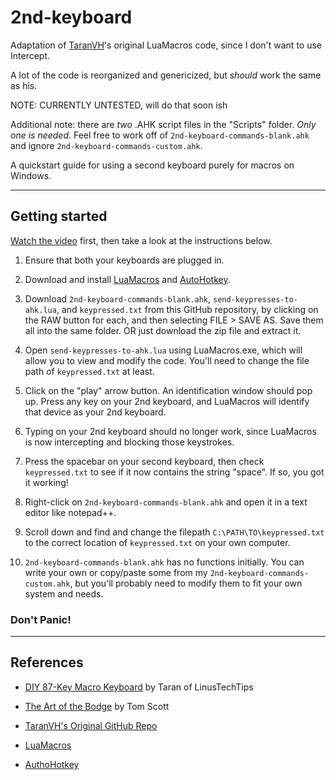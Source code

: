 # 2nd-keyboard

Adaptation of [TaranVH](https://github.com/TaranVH/2nd-keyboard/tree/master/LUAMACROS)'s original LuaMacros code, since I don't want to use Intercept.

A lot of the code is reorganized and genericized, but *should* work the same as his.

NOTE: CURRENTLY UNTESTED, will do that soon ish

Additional note: there are *two* .AHK script files in the "Scripts" folder. *Only one is needed*. Feel free to work off of `2nd-keyboard-commands-blank.ahk` and ignore `2nd-keyboard-commands-custom.ahk`.

A quickstart guide for using a second keyboard purely for macros on Windows.

---

## Getting started

[Watch the video](https://youtu.be/Arn8ExQ2Gjg?t=362) first, then take a look at the instructions below.

1. Ensure that both your keyboards are plugged in.
2. Download and install [LuaMacros](http://www.hidmacros.eu/forum/viewtopic.php?f=10&t=241#p794) and [AutoHotkey](https://autohotkey.com/).
3. Download `2nd-keyboard-commands-blank.ahk`,  `send-keypresses-to-ahk.lua`, and `keypressed.txt` from this GitHub repository, by clicking on the RAW button for each, and then selecting FILE > SAVE AS. Save them all into the same folder. OR just download the zip file and extract it. 
4. Open `send-keypresses-to-ahk.lua` using LuaMacros.exe, which will allow you to view and modify the code. You'll need to change the file path of `keypressed.txt` at least.
5. Click on the "play" arrow button. An identification window should pop up. Press any key on your 2nd keyboard, and LuaMacros will identify that device as your 2nd keyboard.
6. Typing on your 2nd keyboard should no longer work, since LuaMacros is now intercepting and blocking those keystrokes.
7. Press the spacebar on your second keyboard, then check `keypressed.txt` to see if it now contains the string "space". If so, you got it working!
8. Right-click on `2nd-keyboard-commands-blank.ahk` and open it in a text editor like notepad++.
9. Scroll down and find and change the filepath `C:\PATH\TO\keypressed.txt` to the correct location of `keypressed.txt` on your own computer.

10. `2nd-keyboard-commands-blank.ahk` has no functions initially. You can write your own or copy/paste some from my `2nd-keyboard-commands-custom.ahk`, but you'll probably need to modify them to fit your own system and needs.


### Don't Panic!

---

## References

* [DIY 87-Key Macro Keyboard](https://www.youtube.com/watch?v=Arn8ExQ2Gjg) by Taran of LinusTechTips

* [The Art of the Bodge](https://www.youtube.com/watch?v=lIFE7h3m40U) by Tom Scott

* [TaranVH's Original GitHub Repo](https://github.com/TaranVH/2nd-keyboard/tree/master/LUAMACROS)

* [LuaMacros](https://github.com/stevedonovan/LuaMacro)

* [AuthoHotkey](https://github.com/AutoHotkey/AutoHotkey)
